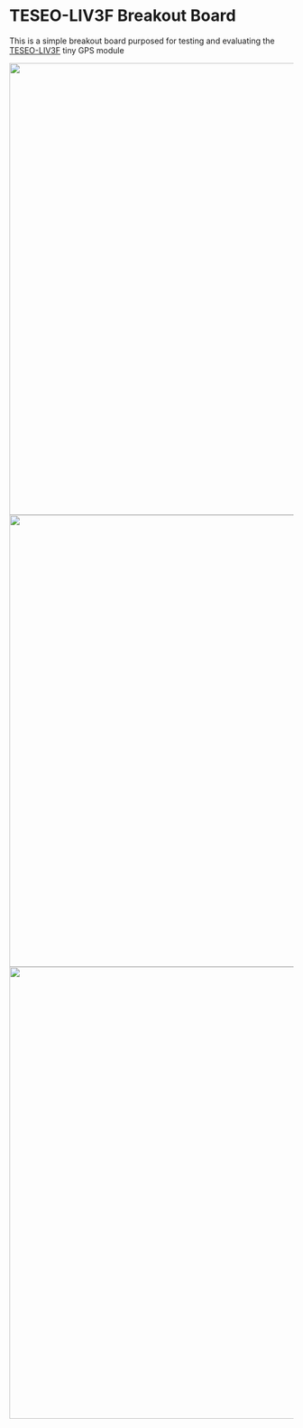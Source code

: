# TESEO-LIV3F Breakout Board

This is a simple breakout board purposed for testing and evaluating the [TESEO-LIV3F][db4cd872] tiny GPS module

  [db4cd872]: https://www.st.com/en/positioning/teseo-liv3f.html "teseo-liv3f"

<img width="800" src="https://user-images.githubusercontent.com/15846193/63839797-398c3e80-c980-11e9-9a6c-3462621e9420.png" />
<img width="800" src="https://user-images.githubusercontent.com/15846193/63839843-532d8600-c980-11e9-977b-553d73ab70f3.png" />
<img width="800" src="https://user-images.githubusercontent.com/15846193/63839881-650f2900-c980-11e9-80e8-0dbbf0d74fbd.png" />
